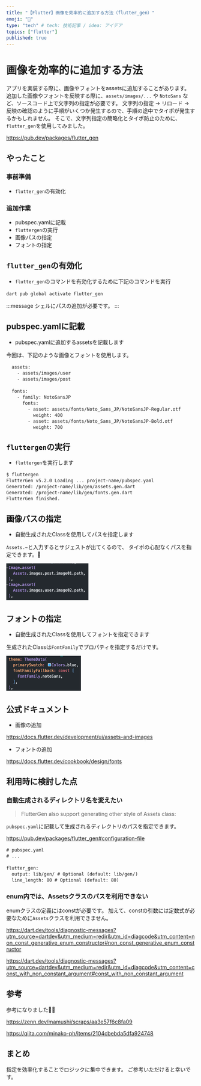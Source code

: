 ```yaml
---
title: "【Flutter】画像を効率的に追加する方法（flutter_gen）"
emoji: "📂"
type: "tech" # tech: 技術記事 / idea: アイデア
topics: ["flutter"]
published: true
---
```


# 画像を効率的に追加する方法

アプリを実装する際に、画像やフォントをassetsに追加することがあります。
追加した画像やフォントを反映する際に、`assets/images/...` や `NotoSans` など、ソースコード上で文字列の指定が必要です。
文字列の指定 → リロード → 反映の確認のように手順がいくつか発生するので、手順の途中でタイポが発生するかもしれません。
そこで、文字列指定の簡略化とタイポ防止のために、`flutter_gen`を使用してみました。

https://pub.dev/packages/flutter_gen

## やったこと

### 事前準備

- `flutter_gen`の有効化

### 追加作業

- pubspec.yamlに記載
- `fluttergen`の実行
- 画像パスの指定
- フォントの指定


## `flutter_gen`の有効化

- `flutter_gen`のコマンドを有効化するために下記のコマンドを実行

`dart pub global activate flutter_gen`


:::message
シェルにパスの追加が必要です。
:::


## pubspec.yamlに記載

- pubspec.yamlに追加するassetsを記載します

今回は、下記のような画像とフォントを使用します。

```
  assets:
    - assets/images/user
    - assets/images/post

  fonts:
    - family: NotoSansJP
      fonts:
        - asset: assets/fonts/Noto_Sans_JP/NotoSansJP-Regular.otf
          weight: 400
        - asset: assets/fonts/Noto_Sans_JP/NotoSansJP-Bold.otf
          weight: 700
```


## `fluttergen`の実行

- `fluttergen`を実行します

```
$ fluttergen                                                                
FlutterGen v5.2.0 Loading ... project-name/pubspec.yaml
Generated: /project-name/lib/gen/assets.gen.dart
Generated: /project-name/lib/gen/fonts.gen.dart
FlutterGen finished.
```

## 画像パスの指定

- 自動生成されたClassを使用してパスを指定します

`Assets.~`と入力するとサジェストが出てくるので、
タイポの心配なくパスを指定できます。🙌

![](/images/flutter-add-assets-safty/add-assets-image.png)

## フォントの指定

- 自動生成されたClassを使用してフォントを指定できます

生成されたClassは`FontFamily`でプロパティを指定するだけです。


![](/images/flutter-add-assets-safty/add-assets-fontfamily.png)


## 公式ドキュメント

- 画像の追加

https://docs.flutter.dev/development/ui/assets-and-images

- フォントの追加

https://docs.flutter.dev/cookbook/design/fonts


## 利用時に検討した点

### 自動生成されるディレクトリ名を変えたい

> FlutterGen also support generating other style of Assets class:

`pubspec.yaml`に記載して生成されるディレクトリのパスを指定できます。

https://pub.dev/packages/flutter_gen#configuration-file

```
# pubspec.yaml
# ...

flutter_gen:
  output: lib/gen/ # Optional (default: lib/gen/)
  line_length: 80 # Optional (default: 80)
```


### enum内では、Assetsクラスのパスを利用できない

enumクラスの定義にはconstが必要です。
加えて、constの引数には定数式が必要なために`Assets`クラスを利用できません。

https://dart.dev/tools/diagnostic-messages?utm_source=dartdev&utm_medium=redir&utm_id=diagcode&utm_content=non_const_generative_enum_constructor#non_const_generative_enum_constructor

https://dart.dev/tools/diagnostic-messages?utm_source=dartdev&utm_medium=redir&utm_id=diagcode&utm_content=const_with_non_constant_argument#const_with_non_constant_argument



## 参考

参考になりました🙇‍♂️

https://zenn.dev/mamushi/scraps/aa3e57f6c8fa09

https://qiita.com/minako-ph/items/2104cbebda5dfa924748

## まとめ

指定を効率化することでロジックに集中できます。
ご参考いただけると幸いです。